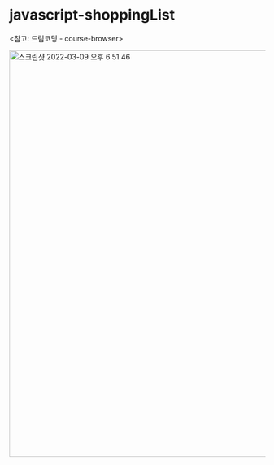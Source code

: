 # javascript-shoppingList

<참고: 드림코딩 - course-browser>

<img width="800" alt="스크린샷 2022-03-09 오후 6 51 46" src="https://user-images.githubusercontent.com/40912289/157418705-8879dc9a-86b3-49ad-b383-7b27f0aeab8f.png">
